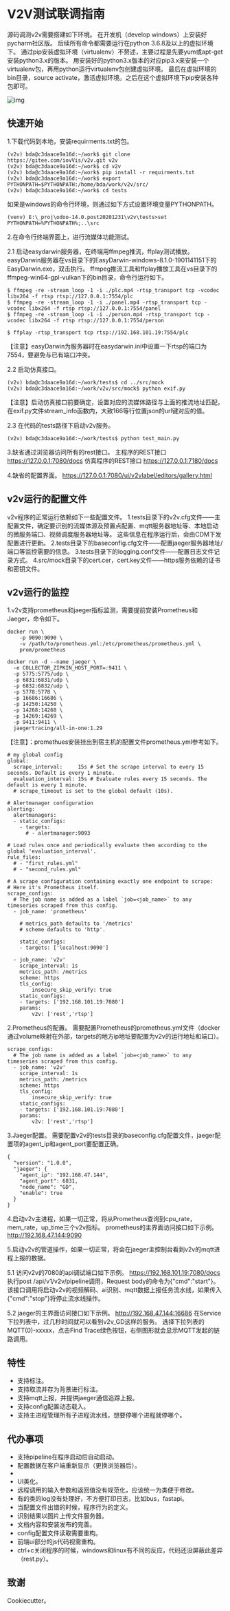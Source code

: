 V2V测试联调指南
=====================
源码调测v2v需要搭建如下环境。
在开发机（develop windows）上安装好pycharm社区版。
后续所有命令都需要运行在python 3.6.8及以上的虚拟环境下。
通过pip安装虚拟环境（virtualenv）不赘述，主要过程是先要yum或apt-get安装python3.x的版本。
用安装好的python3.x版本的对应pip3.x来安装一个virtualenv包，再用python运行virtualenv包创建虚拟环境。
最后在虚拟环境的bin目录，source activate，激活虚拟环境。之后在这个虚拟环境下pip安装各种包即可。

![img](docs/images/development_environment.drawio.svg)


快速开始
--------
1.下载代码到本地，安装requirments.txt的包。

```
(v2v) bda@c3daace9a16d:~/work$ git clone https://gitee.com/iovVis/v2v.git v2v
(v2v) bda@c3daace9a16d:~/work$ cd v2v
(v2v) bda@c3daace9a16d:~/work$ pip install -r requirments.txt
(v2v) bda@c3daace9a16d:~/work$ export PYTHONPATH=$PYTHONPATH:/home/bda/work/v2v/src/
(v2v) bda@c3daace9a16d:~/work$ cd tests
```
如果是windows的命令行环境，则通过如下方式设置环境变量PYTHONPATH。
```
(venv) E:\_proj\odoo-14.0.post20201231\v2v\tests>set PYTHONPATH=%PYTHONPATH%;..\src
```
2.在命令行终端界面上，进行流媒体功能测试。

2.1 启动easydarwin服务器，在终端用ffmpeg推流，ffplay测试播放。
easyDarwin服务器在vs目录下的EasyDarwin-windows-8.1.0-1901141151下的EasyDarwin.exe，双击执行。
ffmpeg推流工具和ffplay播放工具在vs目录下的ffmpeg-win64-gpl-vulkan下的bin目录，命令行运行如下。
```
$ ffmpeg -re -stream_loop -1 -i ./plc.mp4 -rtsp_transport tcp -vcodec libx264 -f rtsp rtsp://127.0.0.1:7554/plc
$ ffmpeg -re -stream_loop -1 -i ./panel.mp4 -rtsp_transport tcp -vcodec libx264 -f rtsp rtsp://127.0.0.1:7554/panel
$ ffmpeg -re -stream_loop -1 -i ./person.mp4 -rtsp_transport tcp -vcodec libx264 -f rtsp rtsp://127.0.0.1:7554/person

$ ffplay -rtsp_transport tcp rtsp://192.168.101.19:7554/plc
```
  【注意】easyDarwin为服务器时在easydarwin.ini中设置一下rtsp的端口为7554，要避免与已有端口冲突。

2.2 启动仿真接口。
```
(v2v) bda@c3daace9a16d:~/work/tests$ cd ../src/mock
(v2v) bda@c3daace9a16d:~/work/v2v/src/mock$ python exif.py
```
  【注意】启动仿真接口前要确定，设置对应的流媒体路径与上面的推流地址匹配，在exif.py文件stream_info函数内，大致166等行位置json的url键对应的值。

2.3 在代码的tests路径下启动v2v服务。
```
(v2v) bda@c3daace9a16d:~/work/tests$ python test_main.py
```

3.缺省通过浏览器访问所有的rest接口。
主程序的REST接口
https://127.0.0.1:7080/docs
仿真程序的REST接口
https://127.0.0.1:7180/docs

4.缺省的配置界面。
https://127.0.0.1:7080/ui/v2vlabel/editors/gallery.html

v2v运行的配置文件
--------
v2v程序的正常运行依赖如下一些配置文件。
1.tests目录下的v2v.cfg文件——主配置文件，确定要识别的流媒体源及预置点配置、mqtt服务器地址等、本地启动的微服务端口、视频调度服务器地址等。
这些信息在程序运行后，会由CDM下发配置进行更新。
2.tests目录下的baseconfig.cfg文件——配置jaeger服务器地址/端口等监控需要的信息。
3.tests目录下的logging.conf文件——配置日志文件记录方式。
4.src/mock目录下的cert.cer，cert.key文件——https服务依赖的证书和密钥文件。

v2v运行的监控
--------
1.v2v支持prometheus和jaeger指标监测，需要提前安装Prometheus和Jaeger，命令如下。
```
docker run \
    -p 9090:9090 \
    -v /path/to/prometheus.yml:/etc/prometheus/prometheus.yml \
    prom/prometheus

docker run -d --name jaeger \
  -e COLLECTOR_ZIPKIN_HOST_PORT=:9411 \
  -p 5775:5775/udp \
  -p 6831:6831/udp \
  -p 6832:6832/udp \
  -p 5778:5778 \
  -p 16686:16686 \
  -p 14250:14250 \
  -p 14268:14268 \
  -p 14269:14269 \
  -p 9411:9411 \
  jaegertracing/all-in-one:1.29
 ```
  【注意】：promethues安装挂出到宿主机的配置文件prometheus.yml参考如下。
```
# my global config
global:
  scrape_interval:     15s # Set the scrape interval to every 15 seconds. Default is every 1 minute.
  evaluation_interval: 15s # Evaluate rules every 15 seconds. The default is every 1 minute.
  # scrape_timeout is set to the global default (10s).

# Alertmanager configuration
alerting:
  alertmanagers:
  - static_configs:
    - targets:
      # - alertmanager:9093

# Load rules once and periodically evaluate them according to the global 'evaluation_interval'.
rule_files:
  # - "first_rules.yml"
  # - "second_rules.yml"

# A scrape configuration containing exactly one endpoint to scrape:
# Here it's Prometheus itself.
scrape_configs:
  # The job name is added as a label `job=<job_name>` to any timeseries scraped from this config.
  - job_name: 'prometheus'

    # metrics_path defaults to '/metrics'
    # scheme defaults to 'http'.

    static_configs:
    - targets: ['localhost:9090']
   
  - job_name: 'v2v'
    scrape_interval: 1s
    metrics_path: /metrics
    scheme: https
    tls_config:
        insecure_skip_verify: true
    static_configs:
    - targets: ['192.168.101.19:7080']
    params:
        v2v: ['rest','rtsp']
```

2.Prometheus的配置。
需要配置Prometheus的prometheus.yml文件（docker通过volume映射在外部，targets的地方ip地址要配置为v2v的运行地址和端口）。
```
scrape_configs:
  # The job name is added as a label `job=<job_name>` to any timeseries scraped from this config.
  - job_name: 'v2v'
    scrape_interval: 1s
    metrics_path: /metrics
    scheme: https
    tls_config:
        insecure_skip_verify: true
    static_configs:
    - targets: ['192.168.101.19:7080']
    params:
        v2v: ['rest','rtsp']

```
3.Jaeger配置。
需要配置v2v的tests目录的baseconfig.cfg配置文件，jaeger配置项的agent_ip和agent_port要配置正确。
```
{
  "version": "1.0.0",
  "jaeger": {
    "agent_ip": "192.168.47.144",
    "agent_port": 6831,
    "node_name": "GD",
    "enable": true
  }
}
```
4.启动v2v主进程，如果一切正常，将从Prometheus查询到cpu_rate，mem_rate，up_time三个v2v指标。
prometheus的主界面访问接口如下示例。
http://192.168.47.144:9090

5.启动v2v的管道操作，如果一切正常，将会在jaeger主控制台看到v2v的mqtt进程上报的数据。

5.1 访问v2v的7080的api调试端口如下示例。
https://192.168.101.19:7080/docs
执行post /api/v1/v2v/pipeline调用，Request body的命令为{"cmd":"start"}。
该接口调用将启动v2v的视频解码、ai识别、mqtt数据上报任务流水线，如果传入{"cmd":"stop"}将停止流水线操作。

5.2 jaeger的主界面访问接口如下示例。
http://192.168.47.144:16686
在Service下拉列表中，过几秒时间就可以看到v2v_GD这样的服务。
选择下拉列表的MQTT(0)-xxxxx，点击Find Trace绿色按钮，右侧图形就会显示MQTT发起的链路调用。

特性
--------

- 支持标注。
- 支持取流并存为背景进行标注。
- 支持mqtt上报，并提供jaeger通信追踪上报。
- 支持config配置动态载入。
- 支持主进程管理所有子进程流水线，想要停哪个进程就停哪个。
 
代办事项
--------
- 支持pipeline在程序启动后自动启动。
- 配置数据在客户端重新显示（更换浏览器后）。
- 
- UI美化。 
- 远程调用的输入参数和返回值没有规范化，应该统一为类便于修改。
- 有的类的log没有处理好，不方便打印日志，比如bus，fastapi。
- 当配置文件出错的时候，程序行为的定义。
- 识别结果以图片上传文件服务器。
- 文档内容和安装发布的完善。
- config配置文件读取需要重构。
- 前端ui部分的js代码视需重构。
- ctrl+c关闭程序的时候，windows和linux有不同的反应，代码还没屏蔽此差异（rest.py）。

致谢
-------

Cookiecutter。

